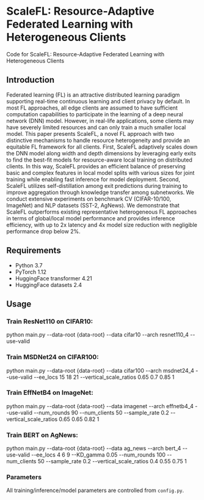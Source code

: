 # ScaleFL: Resource-Adaptive Federated Learning with Heterogeneous Clients

Code for ScaleFL: Resource-Adaptive Federated Learning with Heterogeneous Clients

## Introduction

Federated learning (FL) is an attractive distributed learning paradigm supporting real-time continuous learning and client privacy by default. In most FL approaches, all edge clients are assumed to have sufficient computation capabilities to participate in the learning of a deep neural network (DNN) model. However, in real-life applications, some clients may have severely limited resources and can only train a much smaller local model. This paper presents ScaleFL, a novel FL approach with two distinctive mechanisms to handle resource heterogeneity and provide an equitable FL framework for all clients. First, ScaleFL adaptively scales down the DNN model along width and depth dimensions by leveraging early exits to find the best-fit models for resource-aware local training on distributed clients. In this way, ScaleFL provides an efficient balance of preserving basic and complex features in local model splits with various sizes for joint training while enabling fast inference for model deployment. Second, ScaleFL utilizes self-distillation among exit predictions during training to improve aggregation through knowledge transfer among subnetworks. We conduct extensive experiments on benchmark CV (CIFAR-10/100, ImageNet) and NLP datasets (SST-2, AgNews). We demonstrate that ScaleFL outperforms existing representative heterogeneous FL approaches in terms of global/local model performance and provides inference efficiency, with up to 2x latency and 4x model size reduction with negligible performance drop below 2%.

## Requirements
* Python 3.7
* PyTorch 1.12
* HuggingFace transformer 4.21
* HuggingFace datasets 2.4

## Usage

### Train ResNet110 on CIFAR10:
python main.py --data-root {data-root} --data cifar10 --arch resnet110_4 --use-valid 

### Train MSDNet24 on CIFAR100:
python main.py --data-root {data-root} --data cifar100 --arch msdnet24_4 --use-valid --ee_locs 15 18 21 --vertical_scale_ratios 0.65 0.7 0.85 1

### Train EffNetB4 on ImageNet:
python main.py --data-root {data-root} --data imagenet --arch effnetb4_4 --use-valid --num_rounds 90 --num_clients 50 --sample_rate 0.2 --vertical_scale_ratios 0.65 0.65 0.82 1

### Train BERT on AgNews:
python main.py --data-root {data-root} --data ag_news --arch bert_4 --use-valid --ee_locs 4 6 9 --KD_gamma 0.05 --num_rounds 100 --num_clients 50 --sample_rate 0.2 --vertical_scale_ratios 0.4 0.55 0.75 1

### Parameters

All training/inference/model parameters are controlled from ``config.py``.
